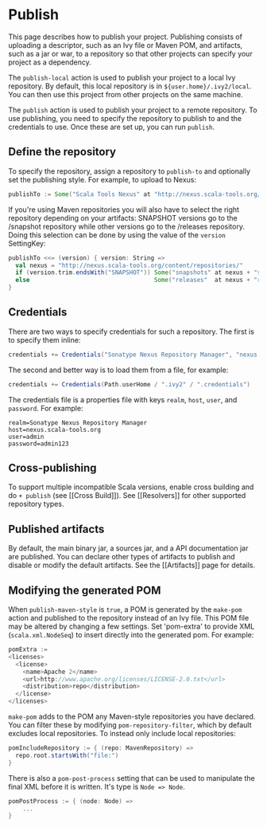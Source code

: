 # Publish

This page describes how to publish your project.  Publishing consists of uploading a descriptor, such as an Ivy file or Maven POM, and artifacts, such as a jar or war, to a repository so that other projects can specify your project as a dependency.

The `publish-local`  action is used to publish your project to a local Ivy repository.  By default, this local repository is in `${user.home}/.ivy2/local`.  You can then use this project from other projects on the same machine.

The `publish` action is used to publish your project to a remote repository.  To use publishing, you need to specify the repository to publish to and the credentials to use.  Once these are set up, you can run `publish`.

## Define the repository

To specify the repository, assign a repository to `publish-to` and optionally set the publishing style.  For example, to upload to Nexus:

```scala
publishTo := Some("Scala Tools Nexus" at "http://nexus.scala-tools.org/content/repositories/releases/")
```

If you're using Maven repositories you will also have to select the right repository depending on your artifacts: SNAPSHOT versions go to the /snapshot repository while other versions go to the /releases repository. Doing this selection can be done by using the value of the `version` SettingKey:

```scala
publishTo <<= (version) { version: String =>
  val nexus = "http://nexus.scala-tools.org/content/repositories/"
  if (version.trim.endsWith("SNAPSHOT")) Some("snapshots" at nexus + "snapshots/") 
  else                                   Some("releases"  at nexus + "releases/")
}
```

## Credentials

There are two ways to specify credentials for such a repository.  The first is to specify them inline:

```scala
credentials += Credentials("Sonatype Nexus Repository Manager", "nexus.scala-tools.org", "admin", "admin123")
```

The second and better way is to load them from a file, for example:

```scala
credentials += Credentials(Path.userHome / ".ivy2" / ".credentials")
```

The credentials file is a properties file with keys `realm`, `host`, `user`, and `password`.  For example:

```text
realm=Sonatype Nexus Repository Manager
host=nexus.scala-tools.org
user=admin
password=admin123
```

## Cross-publishing

To support multiple incompatible Scala versions, enable cross building and do `+ publish` (see [[Cross Build]]).  See [[Resolvers]] for other supported repository types.

## Published artifacts

By default, the main binary jar, a sources jar, and a API documentation jar are published.  You can declare other types of artifacts to publish and disable or modify the default artifacts.  See the [[Artifacts]] page for details.

## Modifying the generated POM

When `publish-maven-style` is `true`, a POM is generated by the `make-pom` action and published to the repository instead of an Ivy file.  This POM file may be altered by changing a few settings.  Set 'pom-extra' to provide XML (`scala.xml.NodeSeq`) to insert directly into the generated pom.  For example:

```scala
pomExtra :=
<licenses>
  <license>
    <name>Apache 2</name>
    <url>http://www.apache.org/licenses/LICENSE-2.0.txt</url>
    <distribution>repo</distribution>
  </license>
</licenses>
```

`make-pom` adds to the POM any Maven-style repositories you have declared.  You can filter these by modifying `pom-repository-filter`, which by default excludes local repositories.  To instead only include local repositories:

```scala
pomIncludeRepository := { (repo: MavenRepository) => 
  repo.root.startsWith("file:")
}
```

There is also a `pom-post-process` setting that can be used to manipulate the final XML before it is written.  It's type is `Node => Node`.

```scala
pomPostProcess := { (node: Node) =>
	...
}
```